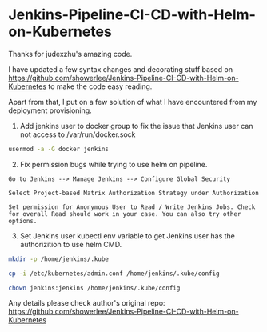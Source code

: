 # Jenkins-Pipeline-CI-CD-with-Helm-on-Kubernetes

Thanks for judexzhu's amazing code.

I have updated a few syntax changes and decorating stuff based on https://github.com/showerlee/Jenkins-Pipeline-CI-CD-with-Helm-on-Kubernetes to make the code easy reading.

Apart from that, I put on a few solution of what I have encountered from my deployment provisioning.

1. Add jenkins user to docker group to fix the issue that Jenkins user can not access to /var/run/docker.sock

```Bash
usermod -a -G docker jenkins
```

2. Fix permission bugs while trying to use helm on pipeline.
```
Go to Jenkins --> Manage Jenkins --> Configure Global Security

Select Project-based Matrix Authorization Strategy under Authorization

Set permission for Anonymous User to Read / Write Jenkins Jobs. Check for overall Read should work in your case. You can also try other options.
```

3. Set Jenkins user kubectl env variable to get Jenkins user has the authorizition to use helm CMD. 
```Bash
mkdir -p /home/jenkins/.kube

cp -i /etc/kubernetes/admin.conf /home/jenkins/.kube/config

chown jenkins:jenkins /home/jenkins/.kube/config
```

Any details please check author's original repo: https://github.com/showerlee/Jenkins-Pipeline-CI-CD-with-Helm-on-Kubernetes
